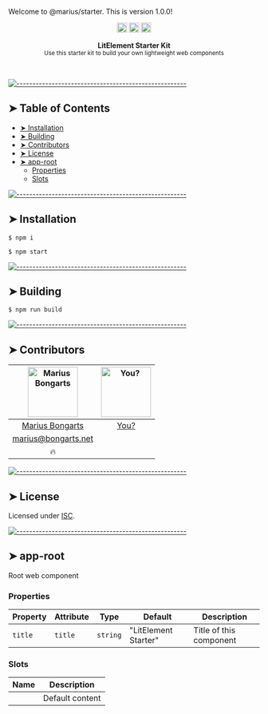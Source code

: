 Welcome to @marius/starter. This is version 1.0.0!

<p align="center">
		<a href="https://david-dm.org/marius2502/WebStarter"><img alt="Dependencies" src="https://img.shields.io/david/marius2502/WebStarter.svg" height="20"/></a>
<a href="https://github.com/marius2502/WebStarter/graphs/contributors"><img alt="Contributors" src="https://img.shields.io/github/contributors/marius2502/WebStarter.svg" height="20"/></a>
<a href="https://github.com/badges/shields"><img alt="Coverage" src="https://img.shields.io/badge/custom-badge-f39f37.svg" height="20"/></a>
	</p>


<p align="center">
  <b>LitElement Starter Kit</b></br>
  <sub>Use this starter kit to build your own lightweight web components<sub>
</p>

<br />



[![-----------------------------------------------------](https://raw.githubusercontent.com/andreasbm/readme/master/assets/lines/colored.png)](#table-of-contents)

## ➤ Table of Contents

* [➤ Installation](#-installation)
* [➤ Building](#-building)
* [➤ Contributors](#-contributors)
* [➤ License](#-license)
* [➤ app-root](#-app-root)
	* [Properties](#properties)
	* [Slots](#slots)


[![-----------------------------------------------------](https://raw.githubusercontent.com/andreasbm/readme/master/assets/lines/colored.png)](#installation)

## ➤ Installation

```
$ npm i
```

```
$ npm start
```


[![-----------------------------------------------------](https://raw.githubusercontent.com/andreasbm/readme/master/assets/lines/colored.png)](#building)

## ➤ Building

```
$ npm run build
```


[![-----------------------------------------------------](https://raw.githubusercontent.com/andreasbm/readme/master/assets/lines/colored.png)](#contributors)

## ➤ Contributors
	

| [<img alt="Marius Bongarts" src="https://avatars2.githubusercontent.com/u/38838885?s=460&v=4" width="100">](https://bongarts.net/) | [<img alt="You?" src="https://joeschmoe.io/api/v1/random" width="100">](https://github.com/andreasbm/readme/blob/master/CONTRIBUTING.md) |
|:--------------------------------------------------:|:--------------------------------------------------:|
| [Marius Bongarts](https://bongarts.net/)         | [You?](https://github.com/andreasbm/readme/blob/master/CONTRIBUTING.md) |
| [marius@bongarts.net](mailto:marius@bongarts.net) |                                                  |
| 🔥                                               |                                                  |



[![-----------------------------------------------------](https://raw.githubusercontent.com/andreasbm/readme/master/assets/lines/colored.png)](#license)

## ➤ License
	
Licensed under [ISC](https://opensource.org/licenses/ISC).


[![-----------------------------------------------------](https://raw.githubusercontent.com/andreasbm/readme/master/assets/lines/colored.png)](#app-root)

## ➤ app-root

Root web component

### Properties

| Property | Attribute | Type     | Default              | Description             |
|----------|-----------|----------|----------------------|-------------------------|
| `title`  | `title`   | `string` | "LitElement Starter" | Title of this component |

### Slots

| Name | Description     |
|------|-----------------|
|      | Default content |


